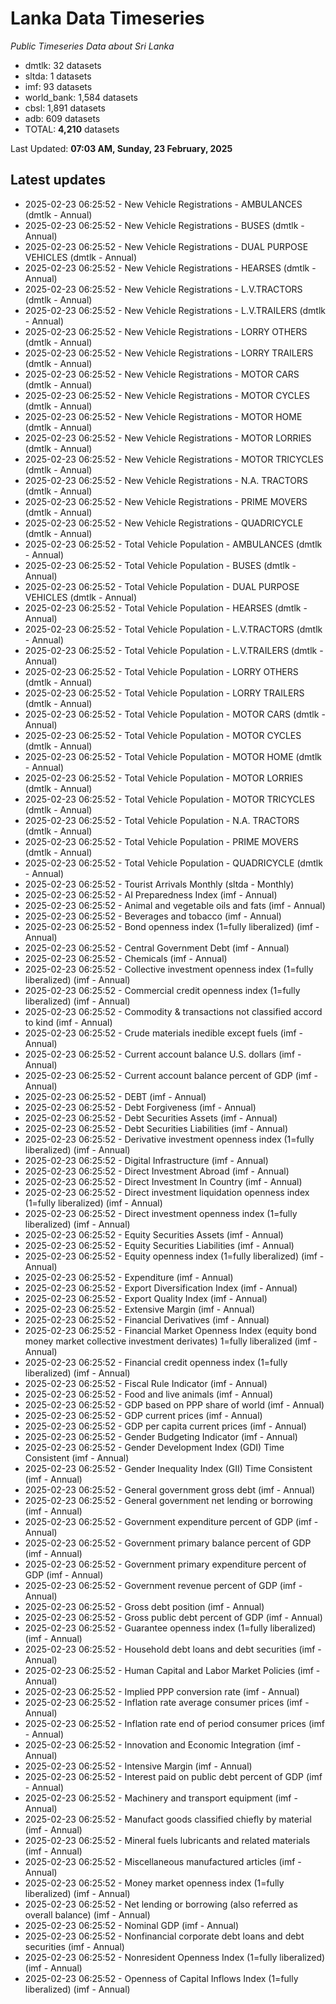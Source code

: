 # Lanka Data Timeseries
*Public Timeseries Data about Sri Lanka*

* dmtlk: 32 datasets
* sltda: 1 datasets
* imf: 93 datasets
* world_bank: 1,584 datasets
* cbsl: 1,891 datasets
* adb: 609 datasets
* TOTAL: **4,210** datasets

Last Updated: **07:03 AM, Sunday, 23 February, 2025**

## Latest updates

* 2025-02-23 06:25:52 - New Vehicle Registrations - AMBULANCES (dmtlk - Annual)
* 2025-02-23 06:25:52 - New Vehicle Registrations - BUSES (dmtlk - Annual)
* 2025-02-23 06:25:52 - New Vehicle Registrations - DUAL PURPOSE VEHICLES (dmtlk - Annual)
* 2025-02-23 06:25:52 - New Vehicle Registrations - HEARSES (dmtlk - Annual)
* 2025-02-23 06:25:52 - New Vehicle Registrations - L.V.TRACTORS (dmtlk - Annual)
* 2025-02-23 06:25:52 - New Vehicle Registrations - L.V.TRAILERS (dmtlk - Annual)
* 2025-02-23 06:25:52 - New Vehicle Registrations - LORRY OTHERS (dmtlk - Annual)
* 2025-02-23 06:25:52 - New Vehicle Registrations - LORRY TRAILERS (dmtlk - Annual)
* 2025-02-23 06:25:52 - New Vehicle Registrations - MOTOR CARS (dmtlk - Annual)
* 2025-02-23 06:25:52 - New Vehicle Registrations - MOTOR CYCLES (dmtlk - Annual)
* 2025-02-23 06:25:52 - New Vehicle Registrations - MOTOR HOME (dmtlk - Annual)
* 2025-02-23 06:25:52 - New Vehicle Registrations - MOTOR LORRIES (dmtlk - Annual)
* 2025-02-23 06:25:52 - New Vehicle Registrations - MOTOR TRICYCLES (dmtlk - Annual)
* 2025-02-23 06:25:52 - New Vehicle Registrations - N.A. TRACTORS (dmtlk - Annual)
* 2025-02-23 06:25:52 - New Vehicle Registrations - PRIME MOVERS (dmtlk - Annual)
* 2025-02-23 06:25:52 - New Vehicle Registrations - QUADRICYCLE (dmtlk - Annual)
* 2025-02-23 06:25:52 - Total Vehicle Population - AMBULANCES (dmtlk - Annual)
* 2025-02-23 06:25:52 - Total Vehicle Population - BUSES (dmtlk - Annual)
* 2025-02-23 06:25:52 - Total Vehicle Population - DUAL PURPOSE VEHICLES (dmtlk - Annual)
* 2025-02-23 06:25:52 - Total Vehicle Population - HEARSES (dmtlk - Annual)
* 2025-02-23 06:25:52 - Total Vehicle Population - L.V.TRACTORS (dmtlk - Annual)
* 2025-02-23 06:25:52 - Total Vehicle Population - L.V.TRAILERS (dmtlk - Annual)
* 2025-02-23 06:25:52 - Total Vehicle Population - LORRY OTHERS (dmtlk - Annual)
* 2025-02-23 06:25:52 - Total Vehicle Population - LORRY TRAILERS (dmtlk - Annual)
* 2025-02-23 06:25:52 - Total Vehicle Population - MOTOR CARS (dmtlk - Annual)
* 2025-02-23 06:25:52 - Total Vehicle Population - MOTOR CYCLES (dmtlk - Annual)
* 2025-02-23 06:25:52 - Total Vehicle Population - MOTOR HOME (dmtlk - Annual)
* 2025-02-23 06:25:52 - Total Vehicle Population - MOTOR LORRIES (dmtlk - Annual)
* 2025-02-23 06:25:52 - Total Vehicle Population - MOTOR TRICYCLES (dmtlk - Annual)
* 2025-02-23 06:25:52 - Total Vehicle Population - N.A. TRACTORS (dmtlk - Annual)
* 2025-02-23 06:25:52 - Total Vehicle Population - PRIME MOVERS (dmtlk - Annual)
* 2025-02-23 06:25:52 - Total Vehicle Population - QUADRICYCLE (dmtlk - Annual)
* 2025-02-23 06:25:52 - Tourist Arrivals Monthly (sltda - Monthly)
* 2025-02-23 06:25:52 - AI Preparedness Index (imf - Annual)
* 2025-02-23 06:25:52 - Animal and vegetable oils and fats (imf - Annual)
* 2025-02-23 06:25:52 - Beverages and tobacco (imf - Annual)
* 2025-02-23 06:25:52 - Bond openness index (1=fully liberalized) (imf - Annual)
* 2025-02-23 06:25:52 - Central Government Debt (imf - Annual)
* 2025-02-23 06:25:52 - Chemicals (imf - Annual)
* 2025-02-23 06:25:52 - Collective investment openness index (1=fully liberalized) (imf - Annual)
* 2025-02-23 06:25:52 - Commercial credit openness index (1=fully liberalized) (imf - Annual)
* 2025-02-23 06:25:52 - Commodity & transactions not classified accord to kind (imf - Annual)
* 2025-02-23 06:25:52 - Crude materials inedible except fuels (imf - Annual)
* 2025-02-23 06:25:52 - Current account balance U.S. dollars (imf - Annual)
* 2025-02-23 06:25:52 - Current account balance percent of GDP (imf - Annual)
* 2025-02-23 06:25:52 - DEBT (imf - Annual)
* 2025-02-23 06:25:52 - Debt Forgiveness (imf - Annual)
* 2025-02-23 06:25:52 - Debt Securities Assets (imf - Annual)
* 2025-02-23 06:25:52 - Debt Securities Liabilities (imf - Annual)
* 2025-02-23 06:25:52 - Derivative investment openness index (1=fully liberalized) (imf - Annual)
* 2025-02-23 06:25:52 - Digital Infrastructure (imf - Annual)
* 2025-02-23 06:25:52 - Direct Investment Abroad (imf - Annual)
* 2025-02-23 06:25:52 - Direct Investment In Country (imf - Annual)
* 2025-02-23 06:25:52 - Direct investment liquidation openness index (1=fully liberalized) (imf - Annual)
* 2025-02-23 06:25:52 - Direct investment openness index (1=fully liberalized) (imf - Annual)
* 2025-02-23 06:25:52 - Equity Securities Assets (imf - Annual)
* 2025-02-23 06:25:52 - Equity Securities Liabilities (imf - Annual)
* 2025-02-23 06:25:52 - Equity openness index (1=fully liberalized) (imf - Annual)
* 2025-02-23 06:25:52 - Expenditure (imf - Annual)
* 2025-02-23 06:25:52 - Export Diversification Index (imf - Annual)
* 2025-02-23 06:25:52 - Export Quality Index (imf - Annual)
* 2025-02-23 06:25:52 - Extensive Margin (imf - Annual)
* 2025-02-23 06:25:52 - Financial Derivatives (imf - Annual)
* 2025-02-23 06:25:52 - Financial Market Openness Index (equity bond money market collective investment derivates) 1=fully liberalized (imf - Annual)
* 2025-02-23 06:25:52 - Financial credit openness index (1=fully liberalized) (imf - Annual)
* 2025-02-23 06:25:52 - Fiscal Rule Indicator (imf - Annual)
* 2025-02-23 06:25:52 - Food and live animals (imf - Annual)
* 2025-02-23 06:25:52 - GDP based on PPP share of world (imf - Annual)
* 2025-02-23 06:25:52 - GDP current prices (imf - Annual)
* 2025-02-23 06:25:52 - GDP per capita current prices (imf - Annual)
* 2025-02-23 06:25:52 - Gender Budgeting Indicator (imf - Annual)
* 2025-02-23 06:25:52 - Gender Development Index (GDI) Time Consistent (imf - Annual)
* 2025-02-23 06:25:52 - Gender Inequality Index (GII) Time Consistent (imf - Annual)
* 2025-02-23 06:25:52 - General government gross debt (imf - Annual)
* 2025-02-23 06:25:52 - General government net lending or borrowing (imf - Annual)
* 2025-02-23 06:25:52 - Government expenditure percent of GDP (imf - Annual)
* 2025-02-23 06:25:52 - Government primary balance percent of GDP (imf - Annual)
* 2025-02-23 06:25:52 - Government primary expenditure percent of GDP (imf - Annual)
* 2025-02-23 06:25:52 - Government revenue percent of GDP (imf - Annual)
* 2025-02-23 06:25:52 - Gross debt position (imf - Annual)
* 2025-02-23 06:25:52 - Gross public debt percent of GDP (imf - Annual)
* 2025-02-23 06:25:52 - Guarantee openness index (1=fully liberalized) (imf - Annual)
* 2025-02-23 06:25:52 - Household debt loans and debt securities (imf - Annual)
* 2025-02-23 06:25:52 - Human Capital and Labor Market Policies (imf - Annual)
* 2025-02-23 06:25:52 - Implied PPP conversion rate (imf - Annual)
* 2025-02-23 06:25:52 - Inflation rate average consumer prices (imf - Annual)
* 2025-02-23 06:25:52 - Inflation rate end of period consumer prices (imf - Annual)
* 2025-02-23 06:25:52 - Innovation and Economic Integration (imf - Annual)
* 2025-02-23 06:25:52 - Intensive Margin (imf - Annual)
* 2025-02-23 06:25:52 - Interest paid on public debt percent of GDP (imf - Annual)
* 2025-02-23 06:25:52 - Machinery and transport equipment (imf - Annual)
* 2025-02-23 06:25:52 - Manufact goods classified chiefly by material (imf - Annual)
* 2025-02-23 06:25:52 - Mineral fuels lubricants and related materials (imf - Annual)
* 2025-02-23 06:25:52 - Miscellaneous manufactured articles (imf - Annual)
* 2025-02-23 06:25:52 - Money market openness index (1=fully liberalized) (imf - Annual)
* 2025-02-23 06:25:52 - Net lending or borrowing (also referred as overall balance) (imf - Annual)
* 2025-02-23 06:25:52 - Nominal GDP (imf - Annual)
* 2025-02-23 06:25:52 - Nonfinancial corporate debt loans and debt securities (imf - Annual)
* 2025-02-23 06:25:52 - Nonresident Openness Index (1=fully liberalized) (imf - Annual)
* 2025-02-23 06:25:52 - Openness of Capital Inflows Index (1=fully liberalized) (imf - Annual)